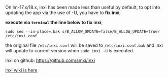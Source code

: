 On lm-17.x/18.x, inxi has been made less than useful by default, to opt into updating the app via the use of -U, you have to **fix inxi**, 

**execute via `terminal` the line below to fix inxi**;

`
sudo sed --in-place=.bak s/B_ALLOW_UPDATE=false/B_ALLOW_UPDATE=true/ /etc/inxi.conf
`

the original file  `/etc/inxi.conf` will be saved to `/etc/inxi.conf.bak` and inxi will update to current version when `sudo inxi -U` is executed.

inxi on github: https://github.com/smxi/inxi

[inxi wiki is here](http://smxi.org/docs/)
